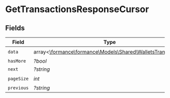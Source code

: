 # GetTransactionsResponseCursor


## Fields

| Field                                                                                                   | Type                                                                                                    | Required                                                                                                | Description                                                                                             | Example                                                                                                 |
| ------------------------------------------------------------------------------------------------------- | ------------------------------------------------------------------------------------------------------- | ------------------------------------------------------------------------------------------------------- | ------------------------------------------------------------------------------------------------------- | ------------------------------------------------------------------------------------------------------- |
| `data`                                                                                                  | array<[\formance\formance\Models\Shared\WalletsTransaction](../../Models/Shared/WalletsTransaction.md)> | :heavy_check_mark:                                                                                      | N/A                                                                                                     |                                                                                                         |
| `hasMore`                                                                                               | *?bool*                                                                                                 | :heavy_minus_sign:                                                                                      | N/A                                                                                                     | false                                                                                                   |
| `next`                                                                                                  | *?string*                                                                                               | :heavy_minus_sign:                                                                                      | N/A                                                                                                     |                                                                                                         |
| `pageSize`                                                                                              | *int*                                                                                                   | :heavy_check_mark:                                                                                      | N/A                                                                                                     | 15                                                                                                      |
| `previous`                                                                                              | *?string*                                                                                               | :heavy_minus_sign:                                                                                      | N/A                                                                                                     | YXVsdCBhbmQgYSBtYXhpbXVtIG1heF9yZXN1bHRzLol=                                                            |